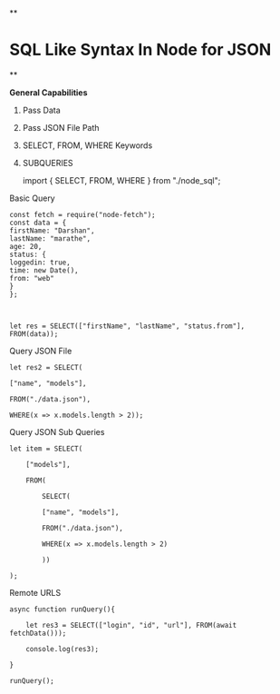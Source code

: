 
  

**

  

# SQL Like Syntax In Node for JSON

  

**

  

  

**General Capabilities**

  

  

1. Pass Data

2. Pass JSON File Path

3. SELECT, FROM, WHERE Keywords

4. SUBQUERIES

  

    import { SELECT, FROM, WHERE } from "./node_sql";

Basic Query

    const fetch = require("node-fetch");
    const data = {
    firstName: "Darshan",
    lastName: "marathe",
    age: 20,
    status: {
    loggedin: true,
    time: new Date(),
    from: "web"
    }
    };

  

    let res = SELECT(["firstName", "lastName", "status.from"], FROM(data));

  

Query JSON File

  

    let res2 = SELECT(
    
    ["name", "models"],
    
    FROM("./data.json"),
    
    WHERE(x => x.models.length > 2));

  

Query JSON Sub Queries

  

    let item = SELECT(
        
        ["models"],
        
        FROM(
        
            SELECT(
            
            ["name", "models"],
            
            FROM("./data.json"),
            
            WHERE(x => x.models.length > 2)
            
            ))
    
    );

  
  

Remote URLS



    async function runQuery(){
    
        let res3 = SELECT(["login", "id", "url"], FROM(await fetchData()));
        
        console.log(res3);
    
    }
    
    runQuery();








